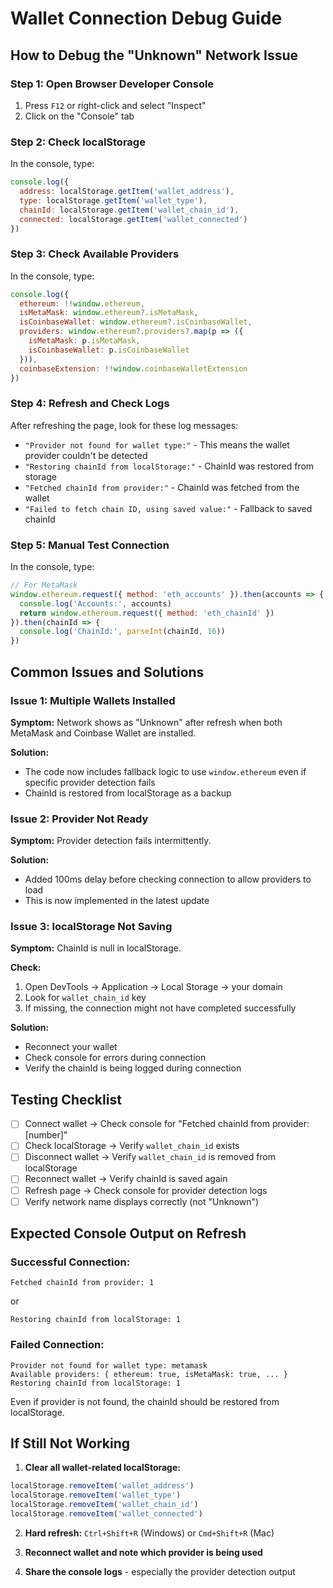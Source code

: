 # Wallet Connection Debug Guide

## How to Debug the "Unknown" Network Issue

### Step 1: Open Browser Developer Console
1. Press `F12` or right-click and select "Inspect"
2. Click on the "Console" tab

### Step 2: Check localStorage
In the console, type:
```javascript
console.log({
  address: localStorage.getItem('wallet_address'),
  type: localStorage.getItem('wallet_type'),
  chainId: localStorage.getItem('wallet_chain_id'),
  connected: localStorage.getItem('wallet_connected')
})
```

### Step 3: Check Available Providers
In the console, type:
```javascript
console.log({
  ethereum: !!window.ethereum,
  isMetaMask: window.ethereum?.isMetaMask,
  isCoinbaseWallet: window.ethereum?.isCoinbaseWallet,
  providers: window.ethereum?.providers?.map(p => ({
    isMetaMask: p.isMetaMask,
    isCoinbaseWallet: p.isCoinbaseWallet
  })),
  coinbaseExtension: !!window.coinbaseWalletExtension
})
```

### Step 4: Refresh and Check Logs
After refreshing the page, look for these log messages:
- `"Provider not found for wallet type:"` - This means the wallet provider couldn't be detected
- `"Restoring chainId from localStorage:"` - ChainId was restored from storage
- `"Fetched chainId from provider:"` - ChainId was fetched from the wallet
- `"Failed to fetch chain ID, using saved value:"` - Fallback to saved chainId

### Step 5: Manual Test Connection
In the console, type:
```javascript
// For MetaMask
window.ethereum.request({ method: 'eth_accounts' }).then(accounts => {
  console.log('Accounts:', accounts)
  return window.ethereum.request({ method: 'eth_chainId' })
}).then(chainId => {
  console.log('ChainId:', parseInt(chainId, 16))
})
```

## Common Issues and Solutions

### Issue 1: Multiple Wallets Installed
**Symptom:** Network shows as "Unknown" after refresh when both MetaMask and Coinbase Wallet are installed.

**Solution:** 
- The code now includes fallback logic to use `window.ethereum` even if specific provider detection fails
- ChainId is restored from localStorage as a backup

### Issue 2: Provider Not Ready
**Symptom:** Provider detection fails intermittently.

**Solution:**
- Added 100ms delay before checking connection to allow providers to load
- This is now implemented in the latest update

### Issue 3: localStorage Not Saving
**Symptom:** ChainId is null in localStorage.

**Check:**
1. Open DevTools → Application → Local Storage → your domain
2. Look for `wallet_chain_id` key
3. If missing, the connection might not have completed successfully

**Solution:**
- Reconnect your wallet
- Check console for errors during connection
- Verify the chainId is being logged during connection

## Testing Checklist

- [ ] Connect wallet → Check console for "Fetched chainId from provider: [number]"
- [ ] Check localStorage → Verify `wallet_chain_id` exists
- [ ] Disconnect wallet → Verify `wallet_chain_id` is removed from localStorage  
- [ ] Reconnect wallet → Verify chainId is saved again
- [ ] Refresh page → Check console for provider detection logs
- [ ] Verify network name displays correctly (not "Unknown")

## Expected Console Output on Refresh

### Successful Connection:
```
Fetched chainId from provider: 1
```
or
```
Restoring chainId from localStorage: 1
```

### Failed Connection:
```
Provider not found for wallet type: metamask
Available providers: { ethereum: true, isMetaMask: true, ... }
Restoring chainId from localStorage: 1
```

Even if provider is not found, the chainId should be restored from localStorage.

## If Still Not Working

1. **Clear all wallet-related localStorage:**
```javascript
localStorage.removeItem('wallet_address')
localStorage.removeItem('wallet_type')
localStorage.removeItem('wallet_chain_id')
localStorage.removeItem('wallet_connected')
```

2. **Hard refresh:** `Ctrl+Shift+R` (Windows) or `Cmd+Shift+R` (Mac)

3. **Reconnect wallet and note which provider is being used**

4. **Share the console logs** - especially the provider detection output
